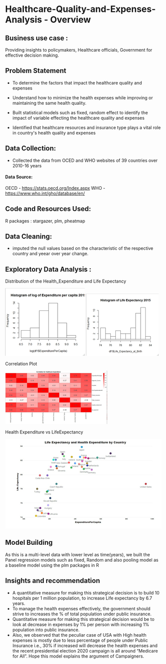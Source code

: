 # Healthcare-Quality-and-Expenses-Analysis - Overview

## Business use case : 
Providing insights to policymakers, Healthcare officials, Government for effective decision making.

## Problem Statement
* To determine the factors that impact the healthcare quality and expenses
* Understand how to minimize the health expenses while improving or maintaining the same health quality. 

* Built statistical models such as fixed, random effect to identify the impact of variable effecting the healthcare quality and expenses
* Identified that healthcare resources and insurance type plays a vital role in country's health quality and expenses

## Data Collection:
* Collected the data from OCED and WHO websites of 39 countries over 2010-16 years
#### Data Source: 

OECD - https://stats.oecd.org/Index.aspx
WHO  - https://www.who.int/gho/database/en/

## Code and Resources Used:

R packages : stargazer, plm, pheatmap

## Data Cleaning:

* imputed the null values based on the characteristic of the respective country and yeear over year change.

## Exploratory Data Analysis :

Distribution of the Health_Expenditure and Life Expectancy

![EDA](https://github.com/vinayreddy115/Healthcare-Quality-and-Expenses-Analysis/blob/main/Images/Distribution%20of%20Expenditure%20data.png)
![EDA](https://github.com/vinayreddy115/Healthcare-Quality-and-Expenses-Analysis/blob/main/Images/Distribution%20of%20Life%20Expectancy%20data.png)

Correlation Plot

![EDA](https://github.com/vinayreddy115/Healthcare-Quality-and-Expenses-Analysis/blob/main/Images/Correlation%20plot.png)

Health Expenditure vs LifeExpectancy

![EDA](https://github.com/vinayreddy115/Healthcare-Quality-and-Expenses-Analysis/blob/main/Images/LifeExpectancy%20vs%20Healthcare%20Expenditure.png)

## Model Building

As this is a multi-level data with lower level as time(years), we built the Panel regression models such as fixed, Random and also pooling model as a baseline model using the plm packages in R

## Insights and recommendation 

* A quantitative measure for making this strategical decision is to build 10 hospitals per 1
million population, to increase Life expectancy by 6.7 years.
* To manage the health expenses effectively, the government should strive to increases the
% of total population under public insurance.
* Quantitative measure for making this strategical decision would be to look at decrease in
expenses by 1% per person with increasing 1% population into public insurance.
* Also, we observed that the peculiar case of USA with High health expenses is mostly due
to less percentage of people under Public Insurance i.e., 30% if increased will decrease the
health expenses and the recent presidential election 2020 campaign is all around “Medicare
for All”. Hope this model explains the argument of Campaigners. 



